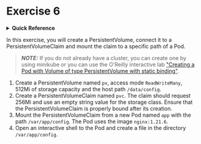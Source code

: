 # Exercise 6

<details>
<summary><b>Quick Reference</b></summary>
<p>

* Namespace: `default`<br>
* Documentation: [Persistent Volumes](https://kubernetes.io/docs/concepts/storage/persistent-volumes/)

</p>
</details>

In this exercise, you will create a PersistentVolume, connect it to a PersistentVolumeClaim and mount the claim to a specific path of a Pod.

> **_NOTE:_** If you do not already have a cluster, you can create one by using minikube or you can use the O'Reilly interactive lab ["Creating a Pod with Volume of type PersistentVolume with static binding"](https://learning.oreilly.com/scenarios/ckad-volumes-creating/9781098105365/).

1. Create a PersistentVolume named `pv`, access mode `ReadWriteMany`, 512Mi of storage capacity and the host path `/data/config`.
2. Create a PersistentVolumeClaim named `pvc`. The claim should request 256Mi and use an empty string value for the storage class. Ensure that the PersistentVolumeClaim is properly bound after its creation.
3. Mount the PersistentVolumeClaim from a new Pod named `app` with the path `/var/app/config`. The Pod uses the image `nginx:1.21.6`.
4. Open an interactive shell to the Pod and create a file in the directory `/var/app/config`.
